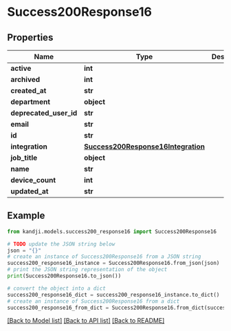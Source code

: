 # Success200Response16


## Properties

Name | Type | Description | Notes
------------ | ------------- | ------------- | -------------
**active** | **int** |  | [optional] 
**archived** | **int** |  | [optional] 
**created_at** | **str** |  | [optional] 
**department** | **object** |  | [optional] 
**deprecated_user_id** | **str** |  | [optional] 
**email** | **str** |  | [optional] 
**id** | **str** |  | [optional] 
**integration** | [**Success200Response16Integration**](Success200Response16Integration.md) |  | [optional] 
**job_title** | **object** |  | [optional] 
**name** | **str** |  | [optional] 
**device_count** | **int** |  | [optional] 
**updated_at** | **str** |  | [optional] 

## Example

```python
from kandji.models.success200_response16 import Success200Response16

# TODO update the JSON string below
json = "{}"
# create an instance of Success200Response16 from a JSON string
success200_response16_instance = Success200Response16.from_json(json)
# print the JSON string representation of the object
print(Success200Response16.to_json())

# convert the object into a dict
success200_response16_dict = success200_response16_instance.to_dict()
# create an instance of Success200Response16 from a dict
success200_response16_from_dict = Success200Response16.from_dict(success200_response16_dict)
```
[[Back to Model list]](../README.md#documentation-for-models) [[Back to API list]](../README.md#documentation-for-api-endpoints) [[Back to README]](../README.md)


